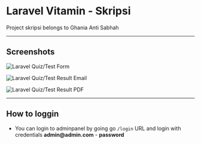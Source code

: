 # Laravel Vitamin - Skripsi

Project skripsi belongs to Ghania Anti Sabhah

- - - - -

## Screenshots 

![Laravel Quiz/Test Form](https://laraveldaily.com/wp-content/uploads/2020/01/Screen-Shot-2020-01-06-at-3.26.01-PM.png)

![Laravel Quiz/Test Result Email](https://laraveldaily.com/wp-content/uploads/2020/01/Screen-Shot-2020-01-06-at-3.26.23-PM.png)

![Laravel Quiz/Test Result PDF](https://laraveldaily.com/wp-content/uploads/2020/01/Screen-Shot-2020-01-06-at-3.26.12-PM.png)

- - - - -

## How to loggin


- You can login to adminpanel by going go `/login` URL and login with credentials __admin@admin.com__ - __password__





